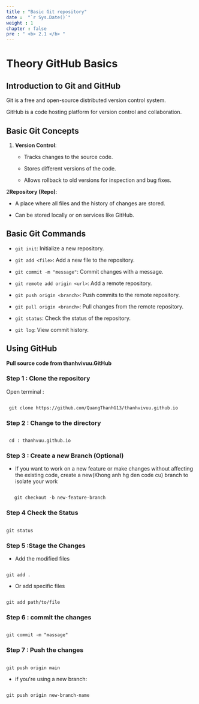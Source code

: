 ```yaml
---
title : "Basic Git repository"
date :  "`r Sys.Date()`"
weight : 1
chapter : false
pre : " <b> 2.1 </b> "
---
```


# Theory GitHub Basics


## Introduction to Git and GitHub

Git is a free and open-source distributed version control system.  

GitHub is a code hosting platform for version control and collaboration.


## Basic Git Concepts


1. **Version Control**:

   - Tracks changes to the source code.

   - Stores different versions of the code.

   - Allows rollback to old versions for inspection and bug fixes.


2**Repository (Repo)**:

   - A place where all files and the history of changes are stored.

   - Can be stored locally or on services like GitHub.



## Basic Git Commands


- `git init`: Initialize a new repository.

- `git add <file>`: Add a new file to the repository.

- `git commit -m "message"`: Commit changes with a message.

- `git remote add origin <url>`: Add a remote repository.

- `git push origin <branch>`: Push commits to the remote repository.

- `git pull origin <branch>`: Pull changes from the remote repository.

- `git status`: Check the status of the repository.

- `git log`: View commit history.


## Using GitHub

**Pull source code from thanhvivuu.GitHub**


### Step 1 : Clone the repository 

Open terminal :

```shell 

 git clone https://github.com/QuangThanhG13/thanhvivuu.github.io

 ```


### Step 2 : Change to the directory 

```shell

 cd : thanhvuu.github.io 

 ```


### Step 3 : Create a new Branch (Optional) 

  - If you want to work on a new feature or make changes without affecting the existing code, create a new(Khong anh hg den code cu) branch to isolate your work

```shell

   git checkout -b new-feature-branch

```


### Step 4 Check the Status 

```shell

git status 

```


### Step 5 :Stage the Changes 

- Add the modified files 

```shell

git add .

```

- Or add specific files

```shell

git add path/to/file

```


### Step 6 : commit the changes

```shell

git commit -m "massage"

```


### Step 7 : Push the changes

```shell

git push origin main

```

- if you're using a new branch: 

```shell

git push origin new-branch-name

```






